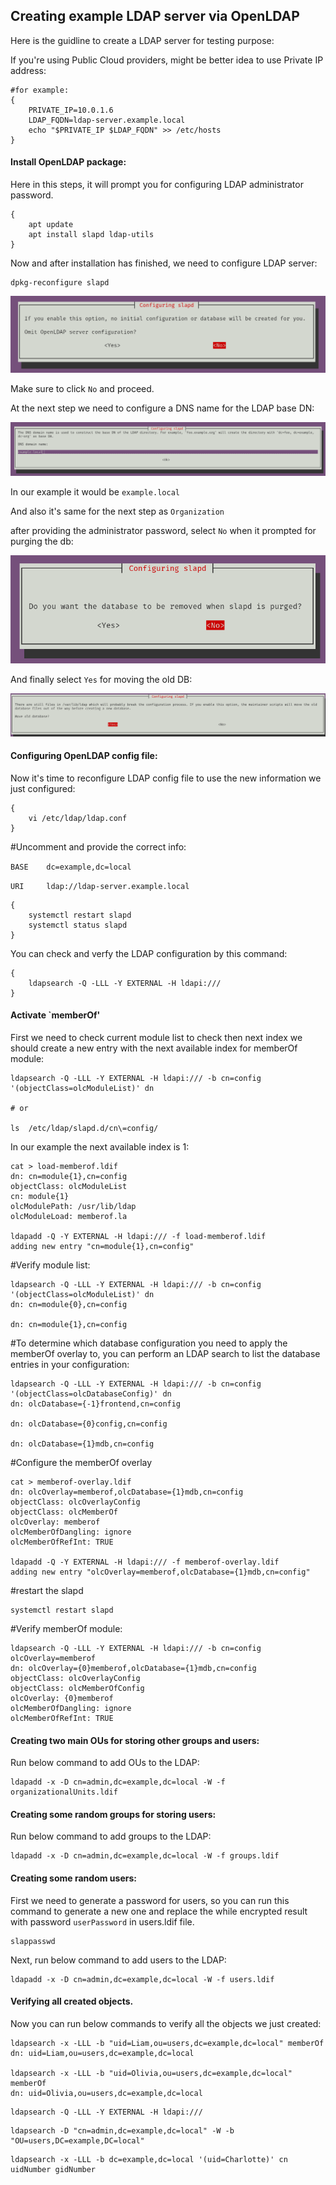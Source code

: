 ## Creating example LDAP server via OpenLDAP

Here is the guidline to create a LDAP server for testing purpose:

If you're using Public Cloud providers, might be better idea to use Private IP address:

```
#for example:
{
    PRIVATE_IP=10.0.1.6
    LDAP_FQDN=ldap-server.example.local
    echo "$PRIVATE_IP $LDAP_FQDN" >> /etc/hosts
}
```

#### Install OpenLDAP package:

Here in this steps, it will prompt you for configuring LDAP administrator password.

```
{
    apt update
    apt install slapd ldap-utils
}
```

Now and after installation has finished, we need to configure LDAP server:

```
dpkg-reconfigure slapd
```
![alt text](images/image.png)

Make sure to click `No` and proceed.

At the next step we need to configure a DNS name for the LDAP base DN:

![alt text](images/image-1.png)

In our example it would be `example.local`

And also it's same for the next step as `Organization`

after providing the administrator password, select `No` when it prompted for purging the db:

![alt text](images/image-2.png)

And finally select `Yes` for moving the old DB:

![alt text](images/image-3.png)


#### Configuring OpenLDAP config file:

Now it's time to reconfigure LDAP config file to use the new information we just configured:

```
{
    vi /etc/ldap/ldap.conf
}
```
#Uncomment and provide the correct info:

`BASE    dc=example,dc=local`

`URI     ldap://ldap-server.example.local`

```
{
    systemctl restart slapd
    systemctl status slapd
}
```

You can check and verfy the LDAP configuration by this command:

```
{
    ldapsearch -Q -LLL -Y EXTERNAL -H ldapi:///
}
```

#### Activate `memberOf'

First we need to check current module list to check then next index we should create a new entry with the next available index for memberOf module:

```
ldapsearch -Q -LLL -Y EXTERNAL -H ldapi:/// -b cn=config '(objectClass=olcModuleList)' dn

# or 

ls  /etc/ldap/slapd.d/cn\=config/
```

In our example the next available index is 1:
```
cat > load-memberof.ldif
dn: cn=module{1},cn=config
objectClass: olcModuleList
cn: module{1}
olcModulePath: /usr/lib/ldap
olcModuleLoad: memberof.la

ldapadd -Q -Y EXTERNAL -H ldapi:/// -f load-memberof.ldif
adding new entry "cn=module{1},cn=config"
```

#Verify module list:
```
ldapsearch -Q -LLL -Y EXTERNAL -H ldapi:/// -b cn=config '(objectClass=olcModuleList)' dn
dn: cn=module{0},cn=config

dn: cn=module{1},cn=config
```

#To determine which database configuration you need to apply the memberOf overlay to, you can perform an LDAP search to list the database entries in your configuration:

```
ldapsearch -Q -LLL -Y EXTERNAL -H ldapi:/// -b cn=config '(objectClass=olcDatabaseConfig)' dn
dn: olcDatabase={-1}frontend,cn=config

dn: olcDatabase={0}config,cn=config

dn: olcDatabase={1}mdb,cn=config
```

#Configure the memberOf overlay
```
cat > memberof-overlay.ldif 
dn: olcOverlay=memberof,olcDatabase={1}mdb,cn=config
objectClass: olcOverlayConfig
objectClass: olcMemberOf
olcOverlay: memberof
olcMemberOfDangling: ignore
olcMemberOfRefInt: TRUE

ldapadd -Q -Y EXTERNAL -H ldapi:/// -f memberof-overlay.ldif
adding new entry "olcOverlay=memberof,olcDatabase={1}mdb,cn=config"
```

#restart the slapd

```
systemctl restart slapd
```

#Verify memberOf module:

```
ldapsearch -Q -LLL -Y EXTERNAL -H ldapi:/// -b cn=config olcOverlay=memberof
dn: olcOverlay={0}memberof,olcDatabase={1}mdb,cn=config
objectClass: olcOverlayConfig
objectClass: olcMemberOfConfig
olcOverlay: {0}memberof
olcMemberOfDangling: ignore
olcMemberOfRefInt: TRUE
```



#### Creating two main OUs for storing other groups and users:

Run below command to add OUs to the LDAP:

```
ldapadd -x -D cn=admin,dc=example,dc=local -W -f organizationalUnits.ldif
```

#### Creating some random groups for storing users:

Run below command to add groups to the LDAP:

```
ldapadd -x -D cn=admin,dc=example,dc=local -W -f groups.ldif
```

#### Creating some random users:

First we need to generate a password for users, so you can run this command to generate a new one and replace the while encrypted result with password `userPassword` in users.ldif file.

```
slappasswd
```

Next, run below command to add users to the LDAP:

```
ldapadd -x -D cn=admin,dc=example,dc=local -W -f users.ldif
```

#### Verifying all created objects.

Now you can run below commands to verify all the objects we just created:

```
ldapsearch -x -LLL -b "uid=Liam,ou=users,dc=example,dc=local" memberOf
dn: uid=Liam,ou=users,dc=example,dc=local

ldapsearch -x -LLL -b "uid=Olivia,ou=users,dc=example,dc=local" memberOf
dn: uid=Olivia,ou=users,dc=example,dc=local
```

```
ldapsearch -Q -LLL -Y EXTERNAL -H ldapi:///
```
```
ldapsearch -D "cn=admin,dc=example,dc=local" -W -b "OU=users,DC=example,DC=local"
```

```
ldapsearch -x -LLL -b dc=example,dc=local '(uid=Charlotte)' cn uidNumber gidNumber
```